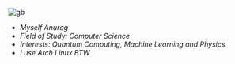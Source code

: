 ![gb](https://github.com/user-attachments/assets/564b0b5a-bf9d-46c0-a4e1-5b57600dbb22)

- *Myself Anurag*
- *Field of Study: Computer Science*
- *Interests: Quantum Computing, Machine Learning and Physics.*
- *I use Arch Linux BTW*
